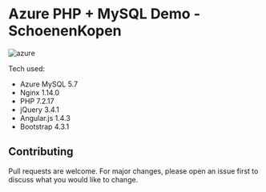 # Azure PHP + MySQL Demo - SchoenenKopen
![azure](https://img.shields.io/badge/platform-azure-%2300A4EF.svg)

Tech used:
- Azure MySQL 5.7
- Nginx 1.14.0
- PHP 7.2.17
- jQuery 3.4.1
- Angular.js 1.4.3
- Bootstrap 4.3.1

## Contributing
Pull requests are welcome. For major changes, please open an issue first to discuss what you would like to change.